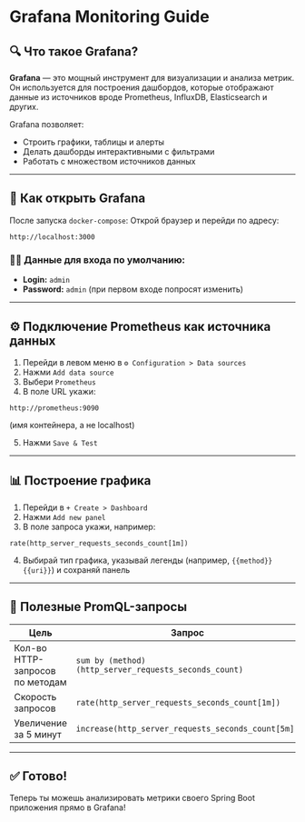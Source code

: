 # Grafana Monitoring Guide

## 🔍 Что такое Grafana?
**Grafana** — это мощный инструмент для визуализации и анализа метрик. Он используется для построения дашбордов, которые отображают данные из источников вроде Prometheus, InfluxDB, Elasticsearch и других.

Grafana позволяет:
- Строить графики, таблицы и алерты
- Делать дашборды интерактивными с фильтрами
- Работать с множеством источников данных

---

## 🚀 Как открыть Grafana

После запуска `docker-compose`:
Открой браузер и перейди по адресу:

```
http://localhost:3000
```

### 🧑‍💻 Данные для входа по умолчанию:
- **Login:** `admin`
- **Password:** `admin` (при первом входе попросят изменить)

---

## ⚙️ Подключение Prometheus как источника данных

1. Перейди в левом меню в `⚙️ Configuration > Data sources`
2. Нажми `Add data source`
3. Выбери `Prometheus`
4. В поле URL укажи:

```
http://prometheus:9090
```

(имя контейнера, а не localhost)

5. Нажми `Save & Test`

---

## 📊 Построение графика

1. Перейди в `+ Create > Dashboard`
2. Нажми `Add new panel`
3. В поле запроса укажи, например:

```
rate(http_server_requests_seconds_count[1m])
```

4. Выбирай тип графика, указывай легенды (например, `{{method}} {{uri}}`) и сохраняй панель

---

## 🧠 Полезные PromQL-запросы

| Цель | Запрос |
|------|--------|
| Кол-во HTTP-запросов по методам | `sum by (method) (http_server_requests_seconds_count)` |
| Скорость запросов | `rate(http_server_requests_seconds_count[1m])` |
| Увеличение за 5 минут | `increase(http_server_requests_seconds_count[5m])` |

---

## ✅ Готово!
Теперь ты можешь анализировать метрики своего Spring Boot приложения прямо в Grafana!